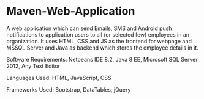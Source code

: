 # Maven-Web-Application

A web application which can send Emails, SMS and Android push notifications to application users to all (or selected few) employees in an organization. It uses HTML, CSS and JS as the frontend for webpage and MSSQL Server and Java as backend which stores the employee details in it.

Software Requirements: Netbeans IDE 8.2, Java 8 EE, Microsoft SQL Server 2012, Any Text Editor

Languages Used: HTML, JavaScript, CSS

Frameworks Used: Bootstrap, DataTables, jQuery
